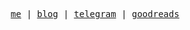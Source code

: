 <p align="center">
  <samp>
    <a href="https://flynncao.xyz">me</a> | 
    <a href="https://flynncao.xyz/posts">blog</a> |
    <a href="https://telegram/">telegram</a> |
		<a href="https://www.goodreads.com/user/show/165341751-flynn-cao">goodreads</a>
  </samp>
</p>
